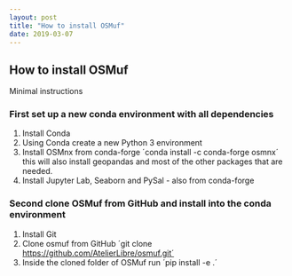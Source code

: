 ```yaml
---
layout: post
title: "How to install OSMuf"
date: 2019-03-07
---
```


## How to install OSMuf

Minimal instructions

### First set up a new conda environment with all dependencies

1. Install Conda
2. Using Conda create a new Python 3 environment
3. Install OSMnx from conda-forge ´conda install -c conda-forge osmnx´ this will also install geopandas and most of the other packages that are needed.
4. Install Jupyter Lab, Seaborn and PySal - also from conda-forge

### Second clone OSMuf from GitHub and install into the conda environment

1. Install Git
2. Clone osmuf from GitHub ´git clone https://github.com/AtelierLibre/osmuf.git´
3. Inside the cloned folder of OSMuf run ´pip install -e .´
